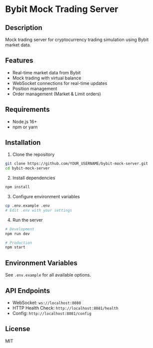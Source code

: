 # Bybit Mock Trading Server

## Description
Mock trading server for cryptocurrency trading simulation using Bybit market data.

## Features
- Real-time market data from Bybit
- Mock trading with virtual balance
- WebSocket connections for real-time updates
- Position management
- Order management (Market & Limit orders)

## Requirements
- Node.js 16+
- npm or yarn

## Installation

1. Clone the repository
```bash
git clone https://github.com/YOUR_USERNAME/bybit-mock-server.git
cd bybit-mock-server
```

2. Install dependencies
```bash
npm install
```

3. Configure environment variables
```bash
cp .env.example .env
# Edit .env with your settings
```

4. Run the server
```bash
# Development
npm run dev

# Production
npm start
```

## Environment Variables
See `.env.example` for all available options.

## API Endpoints
- WebSocket: `ws://localhost:8080`
- HTTP Health Check: `http://localhost:8081/health`
- Config: `http://localhost:8081/config`

## License
MIT
